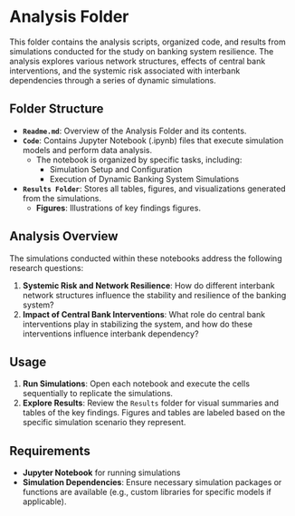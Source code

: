 # Analysis Folder

This folder contains the analysis scripts, organized code, and results from simulations conducted for the study on banking system resilience. The analysis explores various network structures, effects of central bank interventions, and the systemic risk associated with interbank dependencies through a series of dynamic simulations.

## Folder Structure

- **`Readme.md`**: Overview of the Analysis Folder and its contents.
- **`Code`**: Contains Jupyter Notebook (.ipynb) files that execute simulation models and perform data analysis.
  - The notebook is organized by specific tasks, including:
    - Simulation Setup and Configuration
    - Execution of Dynamic Banking System Simulations
- **`Results Folder`**: Stores all tables, figures, and visualizations generated from the simulations.
  - **Figures**: Illustrations of key findings figures.


## Analysis Overview

The simulations conducted within these notebooks address the following research questions:
1. **Systemic Risk and Network Resilience**: How do different interbank network structures influence the stability and resilience of the banking system?
2. **Impact of Central Bank Interventions**: What role do central bank interventions play in stabilizing the system, and how do these interventions influence interbank dependency?

## Usage

1. **Run Simulations**: Open each notebook and execute the cells sequentially to replicate the simulations.
2. **Explore Results**: Review the `Results` folder for visual summaries and tables of the key findings. Figures and tables are labeled based on the specific simulation scenario they represent.

## Requirements

- **Jupyter Notebook** for running simulations
- **Simulation Dependencies**: Ensure necessary simulation packages or functions are available (e.g., custom libraries for specific models if applicable).

